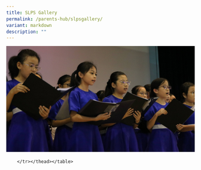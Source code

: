 ```yaml
---
title: SLPS Gallery
permalink: /parents-hub/slpsgallery/
variant: markdown
description: ""
---
```

<img style="" src="/images/IMG_1482.JPG"><span style="font-size:12px"><span style="font-family:Arial,Helvetica,sans-serif"></span></span><table border="0" cellpadding="0" cellspacing="0" style="width:648px"><thead>
	<tr scope="col" style="text-align:left; width:106px">
		
		</tr></thead></table>